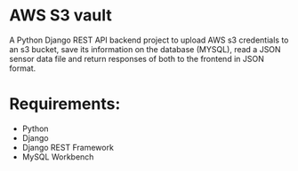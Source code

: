# AWS S3 vault
A Python Django REST API backend project to upload AWS s3 credentials to an s3 bucket, save its information on the database (MYSQL), read a JSON sensor data file and return responses of both to the frontend in JSON format.

# Requirements:

- Python
- Django
- Django REST Framework
- MySQL Workbench
